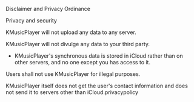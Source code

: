 Disclaimer and Privacy Ordinance



Privacy and security



KMusicPlayer will not upload any data to any server.



KMusicPlayer will not divulge any data to your third party.



* KMusicPlayer's synchronous data is stored in iCloud rather than on other servers, and no one except you has access to it.



Users shall not use KMusicPlayer for illegal purposes.



KMusicPlayer itself does not get the user's contact information and does not send it to servers other than iCloud.privacypolicy
